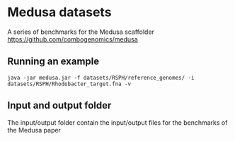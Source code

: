 Medusa datasets
===============

A series of benchmarks for the Medusa scaffolder <https://github.com/combogenomics/medusa>

Running an example
-------------------

    java -jar medusa.jar -f datasets/RSPH/reference_genomes/ -i datasets/RSPH/Rhodobacter_target.fna -v

Input and output folder
-----------------------

The input/output folder contain the input/output files for the benchmarks of the Medusa paper
